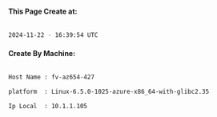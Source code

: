 
   
#### This Page Create at:

```bash

2024-11-22 - 16:39:54 UTC

```

#### Create By Machine:

```bash

Host Name : fv-az654-427

platform  : Linux-6.5.0-1025-azure-x86_64-with-glibc2.35

Ip Local  : 10.1.1.105

```

